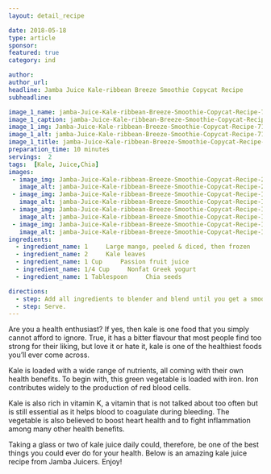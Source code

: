 ```yaml
---
layout: detail_recipe

date: 2018-05-18
type: article
sponsor: 
featured: true
category: ind

author:  
author_url: 
headline: Jamba Juice Kale-ribbean Breeze Smoothie Copycat Recipe
subheadline: 

image_1_name: jamba-Juice-Kale-ribbean-Breeze-Smoothie-Copycat-Recipe-71487
image_1_caption: jamba-Juice-Kale-ribbean-Breeze-Smoothie-Copycat-Recipe-71487
image_1_img: Jamba-Juice-Kale-ribbean-Breeze-Smoothie-Copycat-Recipe-71487.jpg
image_1_alt: jamba-Juice-Kale-ribbean-Breeze-Smoothie-Copycat-Recipe-71487
image_1_title: jamba-Juice-Kale-ribbean-Breeze-Smoothie-Copycat-Recipe-71487
preparation_time: 10 minutes
servings:  2
tags:  [Kale, Juice,Chia]
images: 
 - image_img: Jamba-Juice-Kale-ribbean-Breeze-Smoothie-Copycat-Recipe-20444.jpg
   image_alt: jamba-Juice-Kale-ribbean-Breeze-Smoothie-Copycat-Recipe-20444
 - image_img: Jamba-Juice-Kale-ribbean-Breeze-Smoothie-Copycat-Recipe-Ingredient-Chia-Seeds-56103.jpg
   image_alt: jamba-Juice-Kale-ribbean-Breeze-Smoothie-Copycat-Recipe-Ingredient-Chia-Seeds-56103
 - image_img: Jamba-Juice-Kale-ribbean-Breeze-Smoothie-Copycat-Recipe-Ingredient-Kale-Leaves-27178.jpg
   image_alt: jamba-Juice-Kale-ribbean-Breeze-Smoothie-Copycat-Recipe-Ingredient-Kale-Leaves-27178
 - image_img: Jamba-Juice-Kale-ribbean-Breeze-Smoothie-Copycat-Recipe-Ingredient-Diced-Frozen-Mangoes-48929.jpg
   image_alt: jamba-Juice-Kale-ribbean-Breeze-Smoothie-Copycat-Recipe-Ingredient-Diced-Frozen-Mangoes-48929
ingredients:
  - ingredient_name: 1     Large mango, peeled & diced, then frozen
  - ingredient_name: 2     Kale leaves
  - ingredient_name: 1 Cup     Passion fruit juice
  - ingredient_name: 1/4 Cup     Nonfat Greek yogurt
  - ingredient_name: 1 Tablespoon     Chia seeds

directions:
  - step: Add all ingredients to blender and blend until you get a smooth consistency.
  - step: Serve.
---
```

	
Are you a health enthusiast? If yes, then kale is one food that you simply cannot afford to ignore. True, it has a bitter flavour that most people find too strong for their liking, but love it or hate it, kale is one of the healthiest foods you&rsquo;ll ever come across.

<!--more-->Kale is loaded with a wide range of nutrients, all coming with their own health benefits. To begin with, this green vegetable is loaded with iron. Iron contributes widely to the production of red blood cells.

Kale is also rich in vitamin K, a vitamin that is not talked about too often but is still essential as it helps blood to coagulate during bleeding. The vegetable is also believed to boost heart health and to fight inflammation among many other health benefits.

Taking a glass or two of kale juice daily could, therefore, be one of the best things you could ever do for your health. Below is an amazing kale juice recipe from Jamba Juicers. Enjoy!